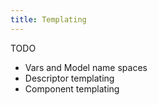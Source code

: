 ```yaml
---
title: Templating
---
```


TODO 
- Vars and Model name spaces
- Descriptor templating
- Component templating
